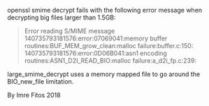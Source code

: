 
openssl smime decrypt fails with the following error message when decrypting big files larger than 1.5GB:

> Error reading S/MIME message
> 140735793181576:error:07069041:memory buffer routines:BUF_MEM_grow_clean:malloc failure:buffer.c:150:
> 140735793181576:error:0D06B041:asn1 encoding routines:ASN1_D2I_READ_BIO:malloc failure:a_d2i_fp.c:239:

large_smime_decrypt uses a memory mapped file to go around the BIO_new_file limitation.

By Imre Fitos 2018
